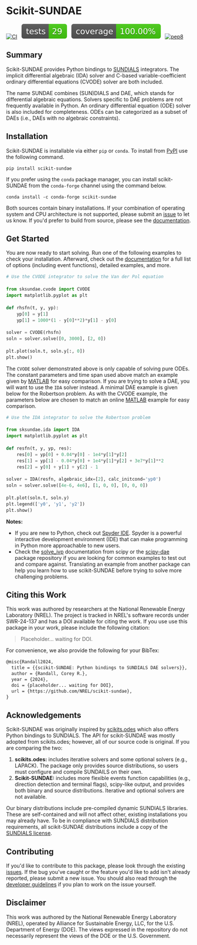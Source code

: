 <!-- <img alt='Logo' style='width: 75%; min-width: 250px; max-width: 500px;'
 src='https://github.com/NREL/scikit-sundae/blob/main/images/readme_logo.png?raw=true'/> -->

 # Scikit-SUNDAE

[![CI][ci-b]][ci-l] &nbsp;
![tests][test-b] &nbsp;
![coverage][cov-b] &nbsp;
[![pep8][pep-b]][pep-l]

[ci-b]: https://github.com/NREL/scikit-sundae/actions/workflows/ci.yml/badge.svg
[ci-l]: https://github.com/NREL/scikit-sundae/actions/workflows/ci.yml

[test-b]: https://github.com/NREL/scikit-sundae/blob/main/images/tests.svg?raw=true
[cov-b]: https://github.com/NREL/scikit-sundae/blob/main/images/coverage.svg?raw=true

[pep-b]: https://img.shields.io/badge/code%20style-pep8-orange.svg
[pep-l]: https://www.python.org/dev/peps/pep-0008

## Summary
Scikit-SUNDAE provides Python bindings to [SUNDIALS](https://sundials.readthedocs.io/) integrators. The implicit differential algebraic (IDA) solver and C-based variable-coefficient ordinary differential equations (CVODE) solver are both included.

The name SUNDAE combines (SUN)DIALS and DAE, which stands for differential algebraic equations. Solvers specific to DAE problems are not frequently available in Python. An ordinary differential equation (ODE) solver is also included for completeness. ODEs can be categorized as a subset of DAEs (i.e., DAEs with no algebraic constraints).

## Installation
Scikit-SUNDAE is installable via either `pip` or `conda`. To install from [PyPI](https://pypi.org/project/scikit-sundae/) use the following command.

```
pip install scikit-sundae
```

If you prefer using the `conda` package manager, you can install scikit-SUNDAE from the `conda-forge` channel using the command below.

```
conda install -c conda-forge scikit-sundae
```

Both sources contain binary installations. If your combination of operating system and CPU architecture is not supported, please submit an [issue](https://github.com/NREL/scikit-sundae/issues/) to let us know. If you'd prefer to build from source, please see the [documentation](https://scikit-sundae.readthedocs.io/en/latest/user_guide/installation.html).

## Get Started
You are now ready to start solving. Run one of the following examples to check your installation. Afterward, check out the [documentation](https://scikit-sundae.readthedocs.io/) for a full list of options (including event functions), detailed examples, and more.

```python
# Use the CVODE integrator to solve the Van der Pol equation

from sksundae.cvode import CVODE
import matplotlib.pyplot as plt

def rhsfn(t, y, yp):
    yp[0] = y[1]
    yp[1] = 1000*(1 - y[0]**2)*y[1] - y[0]

solver = CVODE(rhsfn)
soln = solver.solve([0, 3000], [2, 0])

plt.plot(soln.t, soln.y[:, 0])
plt.show()
```

The `CVODE` solver demonstrated above is only capable of solving pure ODEs. The constant parameters and time span used above match an example given by [MATLAB](https://www.mathworks.com/help/matlab/ref/ode15s.html) for easy comparison. If you are trying to solve a DAE, you will want to use the `IDA` solver instead. A minimal DAE example is given below for the Robertson problem. As with the CVODE example, the parameters below are chosen to match an online [MATLAB](https://www.mathworks.com/help/matlab/ref/ode15s.html) example for easy comparison.

```python
# Use the IDA integrator to solve the Robertson problem

from sksundae.ida import IDA
import matplotlib.pyplot as plt

def resfn(t, y, yp, res):
    res[0] = yp[0] + 0.04*y[0] - 1e4*y[1]*y[2]
    res[1] = yp[1] - 0.04*y[0] + 1e4*y[1]*y[2] + 3e7*y[1]**2
    res[2] = y[0] + y[1] + y[2] - 1

solver = IDA(resfn, algebraic_idx=[2], calc_initcond='yp0')
soln = solver.solve([4e-6, 4e6], [1, 0, 0], [0, 0, 0])

plt.plot(soln.t, soln.y)
plt.legend(['y0', 'y1', 'y2'])
plt.show()
```

**Notes:**
* If you are new to Python, check out [Spyder IDE](https://www.spyder-ide.org/). Spyder is a powerful interactive development environment (IDE) that can make programming in Python more approachable to new users.
* Check the [solve_ivp](https://docs.scipy.org/doc/scipy/reference/generated/scipy.integrate.solve_ivp.html) documentation from scipy or the [scipy-dae](https://pypi.org/project/scipy-dae/) package repository if you are looking for common examples to test out and compare against. Translating an example from another package can help you learn how to use scikit-SUNDAE before trying to solve more challenging problems.

## Citing this Work
This work was authored by researchers at the National Renewable Energy Laboratory (NREL). The project is tracked in NREL's software records under SWR-24-137 and has a DOI available for citing the work. If you use use this package in your work, please include the following citation:

> Placeholder... waiting for DOI.

For convenience, we also provide the following for your BibTex:

```
@misc{Randall2024,
  title = {{scikit-SUNDAE: Python bindings to SUNDIALS DAE solvers}},
  author = {Randall, Corey R.},
  year = {2024},
  doi = {placeholder... waiting for DOI},
  url = {https://github.com/NREL/scikit-sundae},
}
```

## Acknowledgements
Scikit-SUNDAE was originally inspired by [scikits.odes](https://scikits-odes.readthedocs.io/) which also offers Python bindings to SUNDIALS. The API for scikit-SUNDAE was mostly adopted from scikits.odes; however, all of our source code is original. If you are comparing the two:

1. **scikits.odes:** includes iterative solvers and some optional solvers (e.g., LAPACK). The package only provides source distributions, so users must configure and compile SUNDAILS on their own.
2. **Scikit-SUNDAE:** includes more flexible events function capabilities (e.g., direction detection and terminal flags), scipy-like output, and provides both binary and source distributions. Iterative and optional solvers are not available.

Our binary distributions include pre-compiled dynamic SUNDIALS libraries. These are self-contained and will not affect other, existing installations you may already have. To be in compliance with SUNDIALS distribution requirements, all scikit-SUNDAE distributions include a copy of the [SUNDIALS license](https://github.com/LLNL/sundials/blob/main/LICENSE).

## Contributing
If you'd like to contribute to this package, please look through the existing [issues](https://github.com/NREL/scikit-sundae/issues). If the bug you've caught or the feature you'd like to add isn't already reported, please submit a new issue. You should also read through the [developer guidelines](https://scikit-sundae.readthedocs.io/en/latest/development/) if you plan to work on the issue yourself.

## Disclaimer
This work was authored by the National Renewable Energy Laboratory (NREL), operated by Alliance for Sustainable Energy, LLC, for the U.S. Department of Energy (DOE). The views expressed in the repository do not necessarily represent the views of the DOE or the U.S. Government.